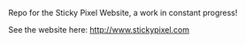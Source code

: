 Repo for the Sticky Pixel Website, a work in constant progress!

See the website here: http://www.stickypixel.com
